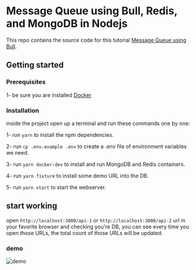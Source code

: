 # Message Queue using Bull, Redis, and MongoDB in Nodejs
This repo contains the source code for this tutorial [Message Queue using Bull](https://medium.com/better-programming/message-queue-using-bull-redis-and-mongodb-in-node-js-d7dedaa426ea).


## Getting started

### Prerequisites
1- be sure you are installed [Docker](https://docs.docker.com/compose/install/)

### Installation
inside the project open up a terminal and run these commands one by one:

1- run `yarn` to install the npm dependencies.

2- run `cp .env.example .env` to create a .env file of environment variables we need.

3- run `yarn docker:dev` to install and run MongoDB and Redis containers.

4- run `yarn fixture` to install some demo URL into the DB.

5- run `yarn start` to start the webserver.



## start working
open `http://localhost:3000/api-1` or `http://localhost:3000/api-2` url in your favorite browser and checking you're DB, you can see every time you open those URLs, the total count of those URLs will be updated.

### demo
![demo](https://imgur.com/nKW8hy0.gif)